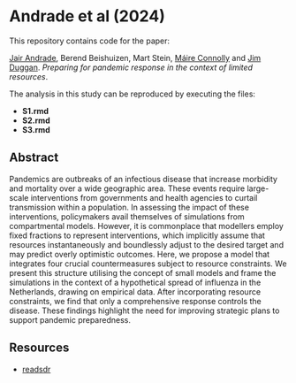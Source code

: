 
# Andrade et al (2024)

This repository contains code for the paper:

[Jair Andrade](jandraor.github.io), Berend Beishuizen, Mart Stein,
[Máire
Connolly](https://www.universityofgalway.ie/our-research/people/health-sciences/maireconnolly/)
and [Jim Duggan](https://ie.linkedin.com/in/jduggan). *Preparing for
pandemic response in the context of limited resources*.

The analysis in this study can be reproduced by executing the files:

- **S1.rmd**
- **S2.rmd**
- **S3.rmd**

## Abstract

Pandemics are outbreaks of an infectious disease that increase morbidity
and mortality over a wide geographic area. These events require
large-scale interventions from governments and health agencies to
curtail transmission within a population. In assessing the impact of
these interventions, policymakers avail themselves of simulations from
compartmental models. However, it is commonplace that modellers employ
fixed fractions to represent interventions, which implicitly assume that
resources instantaneously and boundlessly adjust to the desired target
and may predict overly optimistic outcomes. Here, we propose a model
that integrates four crucial countermeasures subject to resource
constraints. We present this structure utilising the concept of small
models and frame the simulations in the context of a hypothetical spread
of influenza in the Netherlands, drawing on empirical data. After
incorporating resource constraints, we find that only a comprehensive
response controls the disease. These findings highlight the need for
improving strategic plans to support pandemic preparedness.

## Resources

- [readsdr](https://github.com/jandraor/readsdr)
